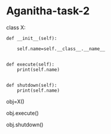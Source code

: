 # Aganitha-task-2
class X:

    def __init__(self):
    
        self.name=self.__class__.__name__

        
    def execute(self):
        print(self.name)
        

    def shutdown(self):
        print(self.name)



obj=X()

obj.execute()

obj.shutdown()

    
        

